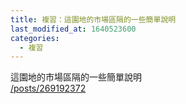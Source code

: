 ```yaml
---
title: 複習：這園地的市場區隔的一些簡單說明
last_modified_at: 1640523600
categories:
  - 複習
---
```


<p>這園地的市場區隔的一些簡單說明<br>
<a href="/posts/269192372" target="_blank">/posts/269192372</a></p>

<p>&nbsp;</p>

